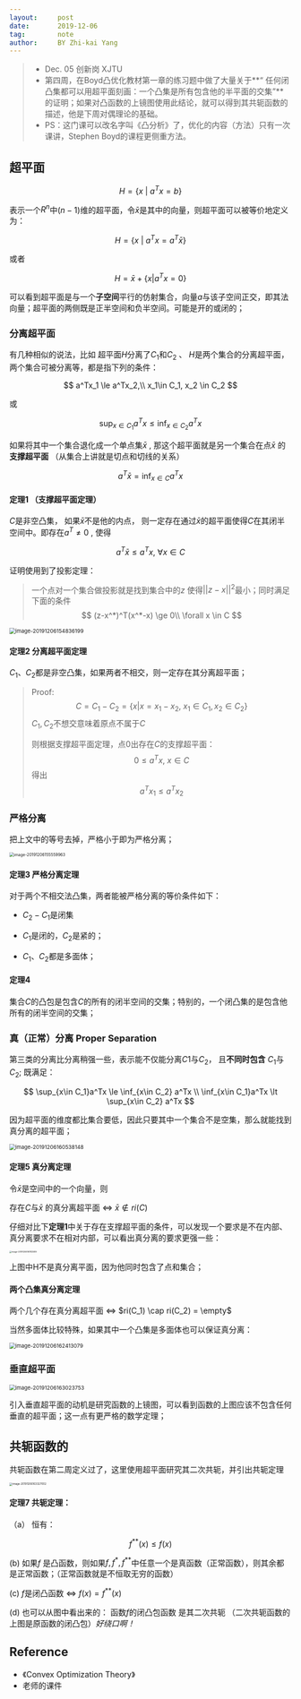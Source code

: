 ```yaml
---
layout:     post
date:       2019-12-06
tag:        note
author:     BY Zhi-kai Yang
---
```


> - Dec. 05  创新岗 XJTU
> - 第四周，在Boyd凸优化教材第一章的练习题中做了大量关于**“ 任何闭凸集都可以用超平面刻画：一个凸集是所有包含他的半平面的交集”** 的证明；如果对凸函数的上镜图使用此结论，就可以得到其共轭函数的描述，他是下周对偶理论的基础。
> - PS：这门课可以改名字叫《凸分析》了，优化的内容（方法）只有一次课讲，Stephen Boyd的课程更侧重方法。

## 超平面

$$
H = \{x\ |\ a^Tx =b\}
$$

表示一个$R^n$中$(n-1)$维的超平面，令$\bar{x}$是其中的向量，则超平面可以被等价地定义为：

$$
H = \{x\ |\ a^Tx=a^T\bar{x}\}
$$

或者

$$
H= \bar{x} + \{x |a^Tx=0 \}
$$

可以看到超平面是与一个**子空间**平行的仿射集合，向量$a$与该子空间正交，即其法向量；超平面的两侧既是正半空间和负半空间。可能是开的或闭的；

### 分离超平面

有几种相似的说法，比如 超平面$H$分离了$C_1$和$C_2$ 、 $H$是两个集合的分离超平面， 两个集合可被分离等，都是指下列的条件：

$$
a^Tx_1 \le a^Tx_2,\\ x_1\in C_1, x_2 \in C_2
$$

或

$$
\sup_{x \in C_1} a^Tx \le \inf_{x \in C_2}a^Tx
$$

如果将其中一个集合退化成一个单点集${\bar{x}}$ , 那这个超平面就是另一个集合在点$\bar{x}$ 的**支撑超平面** （从集合上讲就是切点和切线的关系）

$$
a^T\bar{x} = \inf_{x\in C}a^Tx
$$

#### 定理1 （支撑超平面定理）

$C$是非空凸集， 如果$\bar{x}$不是他的内点， 则一定存在通过$\bar{x}$的超平面使得$C$在其闭半空间中。即存在$a^T \neq 0$ , 使得 

$$
a^T\bar{x} \le a^Tx, \ \forall x \in C
$$

证明使用到了投影定理：

> 一个点对一个集合做投影就是找到集合中的$z$ 使得$||z-x||^2$最小；同时满足下面的条件
> $$
> (z-x^*)^T(x^*-x) \ge 0\\
> \forall x \in C
> $$

<img src="../../../../img/post/cvp04/image-20191206154836199.png" alt="image-20191206154836199" style="zoom:67%;" />

#### 定理2 分离超平面定理

$C_1$、$C_2$都是非空凸集，如果两者不相交，则一定存在其分离超平面；

> Proof:
> $$
> C = C_1 - C_2 = \{x|x= x_1 - x_2,\ x_1 \in C_1, x_2 \in C_2\}
> $$
> $C_1,C_2$不想交意味着原点不属于$C$
>
> 则根据支撑超平面定理，点0出存在$C$的支撑超平面：
> $$
> 0 \le a^Tx,\ x \in C
> $$
> 得出
> $$
> a^Tx_1 \le a^Tx_2
> $$

### 严格分离

把上文中的等号去掉，严格小于即为严格分离；

<img src="../../../../img/post/cvp04/image-20191206155559963.png" alt="image-20191206155559963" style="zoom:50%;" />

#### 定理3 严格分离定理

对于两个不相交法凸集，两者能被严格分离的等价条件如下：

- $C_2-C_1$是闭集

- $C_1$是闭的，$C_2$是紧的；

- $C_1、C_2$都是多面体；

#### 定理4 

集合$C$的凸包是包含$C$的所有的闭半空间的交集；特别的，一个闭凸集的是包含他所有的闭半空间的交集；

### 真（正常）分离 Proper Separation

第三类的分离比分离稍强一些，表示能不仅能分离$C1$与$C_2$， 且**不同时包含** $C_1$与$C_2$; 既满足：

$$
\sup_{x\in C_1}a^Tx \le \inf_{x\in C_2} a^Tx \\
\inf_{x\in C_1}a^Tx \lt \sup_{x\in C_2} a^Tx
$$

因为超平面的维度都比集合要低，因此只要其中一个集合不是空集，那么就能找到真分离的超平面；

<img src="../../../../img/post/cvp04/image-20191206160538148.png" alt="image-20191206160538148" style="zoom: 67%;" />

#### 定理5 真分离定理

令$\bar{x}$是空间中的一个向量，则

存在$C$与$\bar{x}$ 的真分离超平面 $\iff$  $\bar{x} \notin ri(C)$

仔细对比下**定理1**中关于存在支撑超平面的条件，可以发现一个要求是不在内部、真分离要求不在相对内部，可以看出真分离的要求更强一些：

<img src="../../../../img/post/cvp04/image-20191206161812589.png" alt="image-20191206161812589" style="zoom:25%;" />

上图中H不是真分离平面，因为他同时包含了点和集合；

#### 两个凸集真分离定理

两个几个存在真分离超平面 $\iff$  $ri(C_1) \cap ri(C_2) = \empty$

当然多面体比较特殊，如果其中一个凸集是多面体也可以保证真分离：

<img src="../../../../img/post/cvp04/image-20191206162413079.png" alt="image-20191206162413079" style="zoom: 67%;" />

### 垂直超平面

<img src="../../../../img/post/cvp04/image-20191206163023753.png" alt="image-20191206163023753" style="zoom:67%;" />

引入垂直超平面的动机是研究函数的上镜图，可以看到函数的上图应该不包含任何垂直的超平面；这一点有更严格的数学定理；

## 共轭函数的

共轭函数在第二周定义过了，这里使用超平面研究其二次共轭，并引出共轭定理

<img src="../../../../img/post/cvp04/image-20191206163327002.png" alt="image-20191206163327002" style="zoom: 33%;" />

#### 定理7 共轭定理：

（a） 恒有： 

$$
f^{**} (x) \le f(x) 
$$

(b)  如果$f$ 是凸函数，则如果$f,f^*,f^{**}$中任意一个是真函数（正常函数），则其余都是正常函数；（正常函数就是不恒取无穷的函数）

(c) $f$是闭凸函数  $\iff$  $f(x) = f^{**}(x)$

(d) 也可以从图中看出来的： 函数$f$的闭凸包函数 是其二次共轭 （二次共轭函数的上图是原函数的闭凸包）*好绕口啊！*

## Reference

- 《Convex Optimization Theory》
- 老师的课件